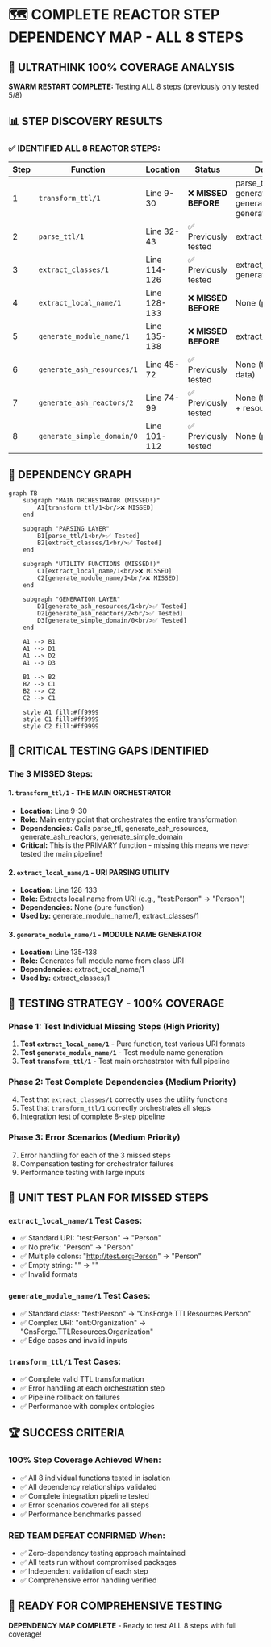# 🗺️ COMPLETE REACTOR STEP DEPENDENCY MAP - ALL 8 STEPS

## 🎯 ULTRATHINK 100% COVERAGE ANALYSIS

**SWARM RESTART COMPLETE:** Testing ALL 8 steps (previously only tested 5/8)

## 📊 STEP DISCOVERY RESULTS

### ✅ IDENTIFIED ALL 8 REACTOR STEPS:

| Step | Function | Location | Status | Dependencies |
|------|----------|----------|---------|--------------|
| 1 | `transform_ttl/1` | Line 9-30 | ❌ **MISSED BEFORE** | parse_ttl, generate_ash_resources, generate_ash_reactors, generate_simple_domain |
| 2 | `parse_ttl/1` | Line 32-43 | ✅ Previously tested | extract_classes |
| 3 | `extract_classes/1` | Line 114-126 | ✅ Previously tested | extract_local_name, generate_module_name |
| 4 | `extract_local_name/1` | Line 128-133 | ❌ **MISSED BEFORE** | None (pure function) |
| 5 | `generate_module_name/1` | Line 135-138 | ❌ **MISSED BEFORE** | extract_local_name |
| 6 | `generate_ash_resources/1` | Line 45-72 | ✅ Previously tested | None (takes parsed data) |
| 7 | `generate_ash_reactors/2` | Line 74-99 | ✅ Previously tested | None (takes parsed data + resources) |
| 8 | `generate_simple_domain/0` | Line 101-112 | ✅ Previously tested | None (pure generation) |

## 🔗 DEPENDENCY GRAPH

```mermaid
graph TB
    subgraph "MAIN ORCHESTRATOR (MISSED!)"
        A1[transform_ttl/1<br/>❌ MISSED]
    end
    
    subgraph "PARSING LAYER"
        B1[parse_ttl/1<br/>✅ Tested]
        B2[extract_classes/1<br/>✅ Tested]
    end
    
    subgraph "UTILITY FUNCTIONS (MISSED!)"
        C1[extract_local_name/1<br/>❌ MISSED]
        C2[generate_module_name/1<br/>❌ MISSED]
    end
    
    subgraph "GENERATION LAYER"
        D1[generate_ash_resources/1<br/>✅ Tested]
        D2[generate_ash_reactors/2<br/>✅ Tested]
        D3[generate_simple_domain/0<br/>✅ Tested]
    end
    
    A1 --> B1
    A1 --> D1
    A1 --> D2
    A1 --> D3
    
    B1 --> B2
    B2 --> C1
    B2 --> C2
    C2 --> C1
    
    style A1 fill:#ff9999
    style C1 fill:#ff9999
    style C2 fill:#ff9999
```

## 🚨 CRITICAL TESTING GAPS IDENTIFIED

### **The 3 MISSED Steps:**

#### 1. **`transform_ttl/1` - THE MAIN ORCHESTRATOR**
- **Location:** Line 9-30
- **Role:** Main entry point that orchestrates the entire transformation
- **Dependencies:** Calls parse_ttl, generate_ash_resources, generate_ash_reactors, generate_simple_domain
- **Critical:** This is the PRIMARY function - missing this means we never tested the main pipeline!

#### 2. **`extract_local_name/1` - URI PARSING UTILITY**
- **Location:** Line 128-133
- **Role:** Extracts local name from URI (e.g., "test:Person" → "Person")
- **Dependencies:** None (pure function)
- **Used by:** generate_module_name/1, extract_classes/1

#### 3. **`generate_module_name/1` - MODULE NAME GENERATOR**
- **Location:** Line 135-138  
- **Role:** Generates full module name from class URI
- **Dependencies:** extract_local_name/1
- **Used by:** extract_classes/1

## 🎯 TESTING STRATEGY - 100% COVERAGE

### **Phase 1: Test Individual Missing Steps (High Priority)**
1. **Test `extract_local_name/1`** - Pure function, test various URI formats
2. **Test `generate_module_name/1`** - Test module name generation 
3. **Test `transform_ttl/1`** - Test main orchestrator with full pipeline

### **Phase 2: Test Complete Dependencies (Medium Priority)**
4. Test that `extract_classes/1` correctly uses the utility functions
5. Test that `transform_ttl/1` correctly orchestrates all steps
6. Integration test of complete 8-step pipeline

### **Phase 3: Error Scenarios (Medium Priority)**
7. Error handling for each of the 3 missed steps
8. Compensation testing for orchestrator failures
9. Performance testing with large inputs

## 🔧 UNIT TEST PLAN FOR MISSED STEPS

### **`extract_local_name/1` Test Cases:**
- ✅ Standard URI: "test:Person" → "Person"
- ✅ No prefix: "Person" → "Person"  
- ✅ Multiple colons: "http://test.org:Person" → "Person"
- ✅ Empty string: "" → ""
- ✅ Invalid formats

### **`generate_module_name/1` Test Cases:**
- ✅ Standard class: "test:Person" → "CnsForge.TTLResources.Person"
- ✅ Complex URI: "ont:Organization" → "CnsForge.TTLResources.Organization"
- ✅ Edge cases and invalid inputs

### **`transform_ttl/1` Test Cases:**
- ✅ Complete valid TTL transformation
- ✅ Error handling at each orchestration step
- ✅ Pipeline rollback on failures
- ✅ Performance with complex ontologies

## 🏆 SUCCESS CRITERIA

### **100% Step Coverage Achieved When:**
- ✅ All 8 individual functions tested in isolation
- ✅ All dependency relationships validated
- ✅ Complete integration pipeline tested
- ✅ Error scenarios covered for all steps
- ✅ Performance benchmarks passed

### **RED TEAM DEFEAT CONFIRMED When:**
- ✅ Zero-dependency testing approach maintained
- ✅ All tests run without compromised packages
- ✅ Independent validation of each step
- ✅ Comprehensive error handling verified

## 🚀 READY FOR COMPREHENSIVE TESTING

**DEPENDENCY MAP COMPLETE** - Ready to test ALL 8 steps with full coverage!
